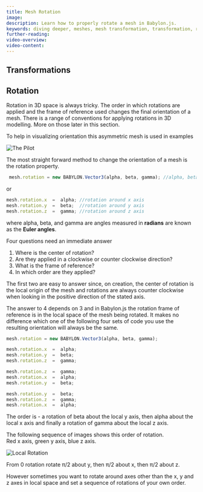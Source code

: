 ```yaml
---
title: Mesh Rotation
image: 
description: Learn how to properly rotate a mesh in Babylon.js.
keywords: diving deeper, meshes, mesh transformation, transformation, rotate, rotation
further-reading:
video-overview:
video-content:
---
```


## Transformations
## Rotation
Rotation in 3D space is always tricky. The order in which rotations are applied and the frame of reference used changes the final orientation of a mesh. There is a range of conventions for applying rotations in 3D modelling. More on those later in this section.

To help in visualizing orientation this asymmetric mesh is used in examples

![The Pilot](/img/how_to/Mesh/pilot.jpg)

The most straight forward method to change the orientation of a mesh is the rotation property.

```javascript
 mesh.rotation = new BABYLON.Vector3(alpha, beta, gamma); //alpha, beta, gamma in radians
``` 
or

```javascript
mesh.rotation.x  =  alpha; //rotation around x axis
mesh.rotation.y  =  beta;  //rotation around y axis
mesh.rotation.z  =  gamma; //rotation around z axis
```
where alpha, beta, and gamma are angles measured in **radians** are known as the **Euler angles**.

Four questions need an immediate answer

1. Where is the center of rotation?
2. Are they applied in a clockwise or counter clockwise direction?
3. What is the frame of reference?
4. In which order are they applied?


The first two are easy to answer since, on creation, the center of rotation is the local origin of the mesh and rotations are always counter clockwise when looking in the positive direction of the stated axis.

The answer to 4 depends on 3 and in Babylon.js the rotation frame of reference is in the local space of the mesh being rotated.
It makes no difference which one of the following four sets of code you use the resulting orientation will always be the same.  

```javascript
mesh.rotation = new BABYLON.Vector3(alpha, beta, gamma);

mesh.rotation.x  =  alpha;
mesh.rotation.y  =  beta;
mesh.rotation.z  =  gamma;

mesh.rotation.z  =  gamma;
mesh.rotation.x  =  alpha;
mesh.rotation.y  =  beta;

mesh.rotation.y  =  beta;
mesh.rotation.z  =  gamma;
mesh.rotation.x  =  alpha;
```
The order is - a rotation of beta about the local y axis, then alpha about the local x axis and finally a rotation of gamma about the local z axis.

The following sequence of images shows this order of rotation.  
Red x axis, green y axis, blue z axis.

![Local Rotation](/img/getstarted/rotateorder.png)

From 0 rotation rotate &pi;/2 about y, then &pi;/2 about x, then &pi;/2 about z.

However sometimes you want to rotate around axes other than the x, y and z axes in local space and set a sequence of rotations of your own order.